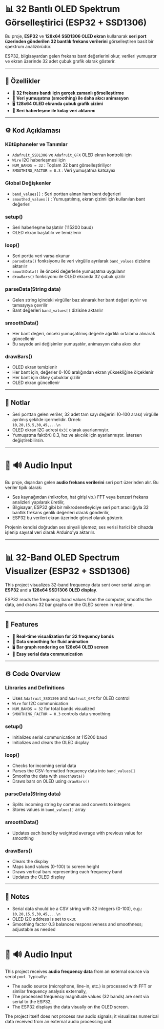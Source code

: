 # 📊 32 Bantlı OLED Spektrum Görselleştirici (ESP32 + SSD1306)

Bu proje, **ESP32** ve **128x64 SSD1306 OLED ekran** kullanarak **seri port üzerinden gönderilen 32 bantlık frekans verilerini** görselleştiren basit bir spektrum analizörüdür.  

ESP32, bilgisayardan gelen frekans bant değerlerini okur, verileri yumuşatır ve ekran üzerinde 32 adet çubuk grafik olarak gösterir.

---

## 🔹 Özellikler
- 🔢 **32 frekans bandı için gerçek zamanlı görselleştirme**  
- 🌊 **Veri yumuşatma (smoothing) ile daha akıcı animasyon**  
- 🖥️ **128x64 OLED ekranda çubuk grafik çizimi**  
- 📡 **Seri haberleşme ile kolay veri aktarımı**

---

## ⚙️ Kod Açıklaması

### Kütüphaneler ve Tanımlar
- `Adafruit_SSD1306` ve `Adafruit_GFX` OLED ekran kontrolü için  
- `Wire` I2C haberleşmesi için  
- `NUM_BANDS = 32` : Toplam 32 bant görselleştiriliyor  
- `SMOOTHING_FACTOR = 0.3` : Veri yumuşatma katsayısı  

### Global Değişkenler
- `band_values[]` : Seri porttan alınan ham bant değerleri  
- `smoothed_values[]` : Yumuşatılmış, ekran çizimi için kullanılan bant değerleri  

### setup()
- Seri haberleşme başlatılır (115200 baud)  
- OLED ekran başlatılır ve temizlenir  

### loop()
- Seri portta veri varsa okunur  
- `parseData()` fonksiyonu ile veri virgülle ayrılarak `band_values` dizisine aktarılır  
- `smoothData()` ile önceki değerlerle yumuşatma uygulanır  
- `drawBars()` fonksiyonu ile OLED ekranda 32 çubuk çizilir  

### parseData(String data)
- Gelen string içindeki virgüller baz alınarak her bant değeri ayrılır ve tamsayıya çevrilir  
- Bant değerleri `band_values[]` dizisine aktarılır  

### smoothData()
- Her bant değeri, önceki yumuşatılmış değerle ağırlıklı ortalama alınarak güncellenir  
- Bu sayede ani değişimler yumuşatılır, animasyon daha akıcı olur  

### drawBars()
- OLED ekran temizlenir  
- Her bant için, değerler 0-100 aralığından ekran yüksekliğine ölçeklenir  
- Her bant için dikey çubuklar çizilir  
- OLED ekran güncellenir  

---

## 📌 Notlar
- Seri porttan gelen veriler, 32 adet tam sayı değerini (0-100 arası) virgülle ayrılmış şekilde içermelidir. Örnek:  
  `10,20,15,5,30,45,...\n`  
- OLED ekran I2C adresi `0x3C` olarak ayarlanmıştır.  
- Yumuşatma faktörü 0.3, hız ve akıcılık için ayarlanmıştır. İstersen değiştirebilirsin.  

---

# 📢 🔊 Audio Input

Bu proje, dışarıdan gelen **audio frekans verilerini** seri port üzerinden alır. Bu veriler tipik olarak:

- Ses kaynağından (mikrofon, hat girişi vb.) FFT veya benzeri frekans analizleri yapılarak üretilir,  
- Bilgisayar, ESP32 gibi bir mikrodenetleyiciye seri port aracılığıyla 32 bantlık frekans genlik değerleri olarak gönderilir,  
- ESP32 bu verileri ekran üzerinde görsel olarak gösterir.

Projenin kendisi doğrudan ses sinyali işlemez; ses verisi harici bir cihazda işlenip sayısal veri olarak Arduino'ya aktarılır.

---

# 📊 32-Band OLED Spectrum Visualizer (ESP32 + SSD1306)

This project visualizes 32-band frequency data sent over serial using an **ESP32** and a **128x64 SSD1306 OLED display**.

ESP32 reads the frequency band values from the computer, smooths the data, and draws 32 bar graphs on the OLED screen in real-time.

---

## 🔹 Features
- 🔢 **Real-time visualization for 32 frequency bands**  
- 🌊 **Data smoothing for fluid animation**  
- 🖥️ **Bar graph rendering on 128x64 OLED screen**  
- 📡 **Easy serial data communication**  

---

## ⚙️ Code Overview

### Libraries and Definitions
- Uses `Adafruit_SSD1306` and `Adafruit_GFX` for OLED control  
- `Wire` for I2C communication  
- `NUM_BANDS = 32` for total bands visualized  
- `SMOOTHING_FACTOR = 0.3` controls data smoothing  

### setup()
- Initializes serial communication at 115200 baud  
- Initializes and clears the OLED display  

### loop()
- Checks for incoming serial data  
- Parses the CSV-formatted frequency data into `band_values[]`  
- Smooths the data with `smoothData()`  
- Draws bars on OLED using `drawBars()`  

### parseData(String data)
- Splits incoming string by commas and converts to integers  
- Stores values in `band_values[]` array  

### smoothData()
- Updates each band by weighted average with previous value for smoothing  

### drawBars()
- Clears the display  
- Maps band values (0-100) to screen height  
- Draws vertical bars representing each frequency band  
- Updates the OLED display  

---

## 📌 Notes
- Serial data should be a CSV string with 32 integers (0-100), e.g.:  
  `10,20,15,5,30,45,...\n`  
- OLED I2C address is set to `0x3C`  
- Smoothing factor 0.3 balances responsiveness and smoothness; adjustable as needed  

---

# 📢 🔊 Audio Input

This project receives **audio frequency data** from an external source via serial port. Typically:

- The audio source (microphone, line-in, etc.) is processed with FFT or similar frequency analysis externally,  
- The processed frequency magnitude values (32 bands) are sent via serial to the ESP32,  
- The ESP32 displays the data visually on the OLED screen.

The project itself does not process raw audio signals; it visualizes numerical data received from an external audio processing unit.
